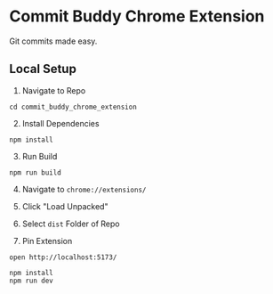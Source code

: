 # Commit Buddy Chrome Extension

Git commits made easy.

## Local Setup

1. Navigate to Repo

```
cd commit_buddy_chrome_extension
```

2. Install Dependencies

```
npm install
```

3. Run Build

```
npm run build
```

4. Navigate to `chrome://extensions/`

5. Click "Load Unpacked"

6. Select `dist` Folder of Repo

7. Pin Extension

```
open http://localhost:5173/

npm install
npm run dev
```
